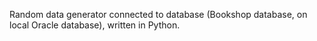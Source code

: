 Random data generator connected to database (Bookshop database, on local Oracle database), written in Python.
